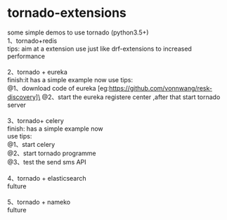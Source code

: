 # tornado-extensions
some simple demos  to use tornado (python3.5+)\
1、tornado+redis   \
    tips: aim at a extension use just like drf-extensions to increased performance \
    \
2、tornado + eureka \
	  finish:it has a simple example now
	  use tips: \
	  @1、download code of  eureka [eg:https://github.com/vonnwang/resk-discovery]\
	  @2、start the eureka registere center ,after that start tornado server \
	  \
3、tornado+ celery \
    finish: has a simple example now \
    use tips: \
    @1、start celery  \
    				 @2、start tornado programme \
    				 @3、test  the send sms API \
    				 \
4、tornado + elasticsearch \
    fulture \
    \
5、tornado + nameko \
    fulture 
 
   
